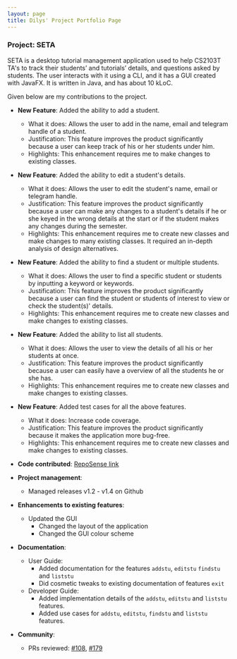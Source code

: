 ```yaml
---
layout: page
title: Dilys' Project Portfolio Page
---
```


### Project: SETA

SETA is a desktop tutorial management application used to help CS2103T TA's to track their students’ and tutorials’ details, and questions asked by students. The user interacts with it using a CLI, and it has a GUI created with JavaFX. It is written in Java, and has about 10 kLoC.

Given below are my contributions to the project.

* **New Feature**: Added the ability to add a student.
  * What it does: Allows the user to add in the name, email and telegram handle of a student.
  * Justification: This feature improves the product significantly because a user can keep track of his or her students under him.
  * Highlights: This enhancement requires me to make changes to existing classes.


* **New Feature**: Added the ability to edit a student's details.
  * What it does: Allows the user to edit the student's name, email or telegram handle.
  * Justification: This feature improves the product significantly because a user can make any changes to a student's details if he or she keyed in the wrong details at the start or if the student makes any changes during the semester.
  * Highlights: This enhancement requires me to create new classes and make changes to many existing classes. It required an in-depth analysis of design alternatives. 


* **New Feature**: Added the ability to find a student or multiple students.
  * What it does: Allows the user to find a specific student or students by inputting a keyword or keywords.
  * Justification: This feature improves the product significantly because a user can find the student or students of interest to view or check the student(s)' details.
  * Highlights: This enhancement requires me to create new classes and make changes to existing classes.
  

* **New Feature**: Added the ability to list all students.
  * What it does: Allows the user to view the details of all his or her students at once.
  * Justification: This feature improves the product significantly because a user can easily have a overview of all the students he or she has.
  * Highlights: This enhancement requires me to create new classes and make changes to existing classes.
  
* **New Feature**: Added test cases for all the above features.
  * What it does: Increase code coverage.
  * Justification: This feature improves the product significantly because it makes the application more bug-free.
  * Highlights: This enhancement requires me to create new classes and make changes to existing classes.

* **Code contributed**: [RepoSense link](https://nus-cs2103-ay2223s1.github.io/tp-dashboard/?search=T08&sort=groupTitle&sortWithin=title&timeframe=commit&mergegroup=&groupSelect=groupByRepos&breakdown=true&checkedFileTypes=docs~functional-code~test-code~other&since=2022-09-16&tabOpen=true&tabType=zoom&zA=Dilysss&zR=AY2223S1-CS2103T-T08-4%2Ftp%5Bmaster%5D&zACS=181.21900826446281&zS=2022-09-16&zFS=T08&zU=2022-10-31&zMG=false&zFTF=commit&zFGS=groupByRepos&zFR=false)


* **Project management**:
    * Managed releases v1.2 - v1.4 on Github


* **Enhancements to existing features**:
    * Updated the GUI
      * Changed the layout of the application
      * Changed the GUI colour scheme


* **Documentation**:
    * User Guide:
        * Added documentation for the features `addstu`, `editstu` `findstu` and `liststu`
        * Did cosmetic tweaks to existing documentation of features `exit`
    * Developer Guide:
        * Added implementation details of the `addstu`, `editstu` and `liststu` features.
        * Added use cases for `addstu`, `editstu`, `findstu` and `liststu` features.


* **Community**:
    * PRs reviewed: [\#108](https://github.com/AY2223S1-CS2103T-T08-4/tp/pull/108), [\#179](https://github.com/AY2223S1-CS2103T-T08-4/tp/pull/179)


